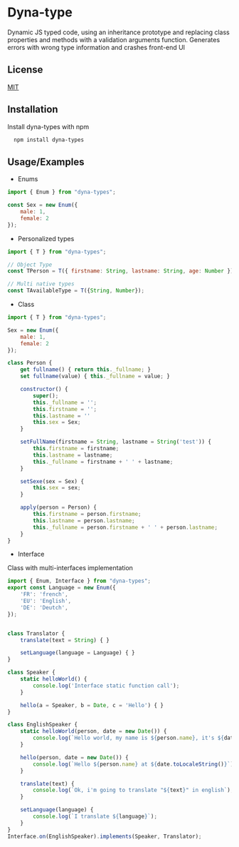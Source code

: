 
# Dyna-type

Dynamic JS typed code, using an inheritance prototype and replacing class properties and methods with a validation arguments function.
Generates errors with wrong type information and crashes front-end UI


## License

[MIT](https://choosealicense.com/licenses/mit/)


## Installation

Install dyna-types with npm

```bash
  npm install dyna-types
```
    
## Usage/Examples
- Enums
```javascript
import { Enum } from "dyna-types";

const Sex = new Enum({
    male: 1,
    female: 2
});
```

- Personalized types
```javascript
import { T } from "dyna-types";

// Object Type
const TPerson = T({ firstname: String, lastname: String, age: Number });

// Multi native types
const TAvailableType = T({String, Number});
```

- Class

```javascript
import { T } from "dyna-types";

Sex = new Enum({
    male: 1,
    female: 2
});

class Person {    
    get fullname() { return this._fullname; }
    set fullname(value) { this._fullname = value; }

    constructor() {
        super();
        this._fullname = '';
        this.firstname = '';
        this.lastname = ''
        this.sex = Sex;
    }

    setFullName(firstname = String, lastname = String('test')) {
        this.firstname = firstname;
        this.lastname = lastname;
        this._fullname = firstname + ' ' + lastname;
    }

    setSexe(sex = Sex) {
        this.sex = sex;
    }

    apply(person = Person) {
        this.firstname = person.firstname;
        this.lastname = person.lastname;
        this._fullname = person.firstname + ' ' + person.lastname;
    }      
}
```

- Interface

Class with multi-interfaces implementation
```javascript
import { Enum, Interface } from "dyna-types";
export const Language = new Enum({
    'FR': 'french',
    'EU': 'English',
    'DE': 'Deutch',
});


class Translator {
    translate(text = String) { }

    setLanguage(language = Language) { }
}

class Speaker {
    static helloWorld() {
        console.log('Interface static function call');
    }

    hello(a = Speaker, b = Date, c = 'Hello') { }
}

class EnglishSpeaker {
    static helloWorld(person, date = new Date()) {
        console.log(`Hello world, my name is ${person.name}, it's ${date.toLocaleString()}`);
    }

    hello(person, date = new Date()) {
        console.log(`Hello ${person.name} at ${date.toLocaleString()}`);
    }

    translate(text) {
        console.log(`Ok, i'm going to translate "${text}" in english`);
    }

    setLanguage(language) {
        console.log(`I translate ${language}`);
    }
}
Interface.on(EnglishSpeaker).implements(Speaker, Translator);

```